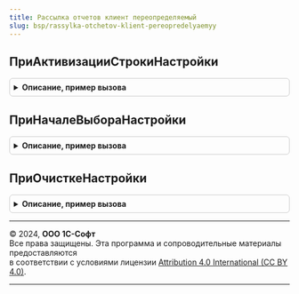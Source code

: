 ```yaml
---
title: Рассылка отчетов клиент переопределяемый
slug: bsp/rassylka-otchetov-klient-pereopredelyaemyy
---
```



## ПриАктивизацииСтрокиНастройки
<details style="margin: 1em 0; padding: 0.5em; border: 1px solid #ccc; border-radius: 6px;">

<summary style="font-weight: bold; cursor: pointer;">Описание, пример вызова</summary>

```bsl

// Обработчик активизации строки пользовательской настройки СКД отчета.
//
// Параметры:
//   Отчет - ДанныеФормыЭлементКоллекции - строка табличной части, описывающая отчет.
//       Свойства для чтения:
//         * ПолноеИмя - Строка - полное имя отчета. Например: "Отчет.ИмяОтчета".
//         * КлючВарианта - Строка - ключ варианта отчета.
//         * Отчет - СправочникСсылка.ВариантыОтчетов - ссылка варианта отчета.
//         * Представление - Строка - наименование варианта отчета.
//       Свойства для изменения:
//         * ВнесеныИзменения - Булево - следует установить Истина когда меняются пользовательские настройки отчета.
//   КомпоновщикНастроекКД - КомпоновщикНастроекКомпоновкиДанных - все настройки отчета.
//       Свойства для изменения:
//       * ПользовательскиеНастройки - ПользовательскиеНастройкиКомпоновкиДанных - все пользовательские настройки отчета.
//       Все прочие свойства - только для чтения.
//   ИдентификаторКД - ИдентификаторКомпоновкиДанных - идентификатор пользовательской настройки отчета.
//       Может использоваться для получения данных пользовательской настройки. Например:
//       	ПользовательскаяНастройкаКД = КомпоновщикНастроекКД.НайтиПоИдентификатору(ИдентификаторКД);
//   ТолькоПросмотрЗначения - Булево - флажок возможности непосредственного редактирования колонки "Значение".
//       Если установить в Истина, то следует определить обработчик выбора значения в событии "ПриНачалеВыбораНастройки".
//
Процедура ПриАктивизацииСтрокиНастройки(Отчет, КомпоновщикНастроекКД, ИдентификаторКД, ТолькоПросмотрЗначения) Экспорт
```

Пример вызова
```bsl
РассылкаОтчетовКлиентПереопределяемый.ПриАктивизацииСтрокиНастройки(Отчет, КомпоновщикНастроекКД, ИдентификаторКД, ТолькоПросмотрЗначения) 
```
</details>

## ПриНачалеВыбораНастройки
<details style="margin: 1em 0; padding: 0.5em; border: 1px solid #ccc; border-radius: 6px;">

<summary style="font-weight: bold; cursor: pointer;">Описание, пример вызова</summary>

```bsl

// Обработчик начала выбора значения для строки пользовательской настройки СКД отчета.
//
// Параметры:
//   Отчет - ДанныеФормыЭлементКоллекции - строка табличной части, описывающая отчет.
//       Свойства для чтения:
//         * ПолноеИмя - Строка - полное имя отчета. Например: "Отчет.ИмяОтчета".
//         * КлючВарианта - Строка - ключ варианта отчета.
//         * Отчет - СправочникСсылка.ВариантыОтчетов - ссылка варианта отчета.
//         * Представление - Строка - наименование варианта отчета.
//       Свойства для изменения:
//         * ВнесеныИзменения - Булево - следует установить Истина когда меняются пользовательские настройки отчета.
//   КомпоновщикНастроекКД - КомпоновщикНастроекКомпоновкиДанных - все настройки отчета.
//       Свойства для изменения:
//       * ПользовательскиеНастройки - ПользовательскиеНастройкиКомпоновкиДанных - все пользовательские настройки отчета.
//       Все прочие свойства - только для чтения.
//   ИдентификаторКД - ИдентификаторКомпоновкиДанных - идентификатор пользовательской настройки отчета.
//       Может использоваться для получения данных пользовательской настройки. Например:
//       	ПользовательскаяНастройкаКД = КомпоновщикНастроекКД.НайтиПоИдентификатору(ИдентификаторКД);
//   СтандартнаяОбработка - Булево - если Истина, то будет использован стандартный диалог выбора.
//       Если используется собственная обработка события, то следует установить в Ложь.
//   Обработчик - ОписаниеОповещения - обработчик результата выбора прикладной формы.
//       В качестве 1-го параметра (Результат) в процедуру-обработчик могут быть переданы значения типов:
//       Неопределено - пользователь отказался от выбора.
//       ПользовательскиеНастройкиКомпоновкиДанных - новые настройки отчета.
//
Процедура ПриНачалеВыбораНастройки(Отчет, КомпоновщикНастроекКД, ИдентификаторКД, СтандартнаяОбработка, Обработчик) Экспорт
```

Пример вызова
```bsl
РассылкаОтчетовКлиентПереопределяемый.ПриНачалеВыбораНастройки(Отчет, КомпоновщикНастроекКД, ИдентификаторКД, СтандартнаяОбработка, Обработчик) 
```
</details>

## ПриОчисткеНастройки
<details style="margin: 1em 0; padding: 0.5em; border: 1px solid #ccc; border-radius: 6px;">

<summary style="font-weight: bold; cursor: pointer;">Описание, пример вызова</summary>

```bsl

// Обработчик очистки значения для строки пользовательской настройки СКД отчета.
//
// Параметры:
//   Отчет - ДанныеФормыЭлементКоллекции - строка табличной части, описывающая отчет.
//       Свойства для чтения:
//         * ПолноеИмя - Строка - полное имя отчета. Например: "Отчет.ИмяОтчета".
//         * КлючВарианта - Строка - ключ варианта отчета.
//         * Отчет - СправочникСсылка.ВариантыОтчетов - ссылка варианта отчета.
//         * Представление - Строка - наименование варианта отчета.
//       Свойства для изменения:
//         * ВнесеныИзменения - Булево - следует установить Истина когда меняются пользовательские настройки отчета.
//   КомпоновщикНастроекКД - КомпоновщикНастроекКомпоновкиДанных - все настройки отчета.
//       Свойства для изменения:
//       * ПользовательскиеНастройки - ПользовательскиеНастройкиКомпоновкиДанных - все пользовательские настройки отчета.
//       Все прочие свойства - только для чтения.
//   ИдентификаторКД - ИдентификаторКомпоновкиДанных - идентификатор пользовательской настройки отчета.
//       Может использоваться для получения данных пользовательской настройки. Например:
//       	ПользовательскаяНастройкаКД = КомпоновщикНастроекКД.НайтиПоИдентификатору(ИдентификаторКД);
//   СтандартнаяОбработка - Булево - если Истина, то значение настройки будет очищено.
//       Если значение настройки не должно быть очищено, то следует установить в Ложь.
//
Процедура ПриОчисткеНастройки(Отчет, КомпоновщикНастроекКД, ИдентификаторКД, СтандартнаяОбработка) Экспорт
```

Пример вызова
```bsl
РассылкаОтчетовКлиентПереопределяемый.ПриОчисткеНастройки(Отчет, КомпоновщикНастроекКД, ИдентификаторКД, СтандартнаяОбработка) 
```
</details>

---

© 2024, **ООО 1С-Софт**  
Все права защищены. Эта программа и сопроводительные материалы предоставляются  
в соответствии с условиями лицензии [Attribution 4.0 International (CC BY 4.0)](https://creativecommons.org/licenses/by/4.0/legalcode).

---
